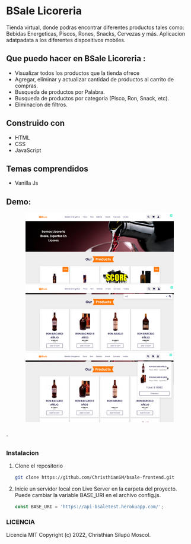 # BSale Licoreria

Tienda virtual, donde podras encontrar diferentes productos tales como: Bebidas Energeticas, Piscos, Rones, Snacks, Cervezas y más.
Aplicacion adatpadata a los diferentes dispositivos mobiles.

## Que puedo hacer en BSale Licoreria :

* Visualizar todos los productos que la tienda ofrece
* Agregar, eliminar y actualizar cantidad de productos al carrito de compras.
* Busqueda de productos por Palabra.
* Busqueda de productos por categoria (Pisco, Ron, Snack, etc).
* Eliminacion de filtros.

## Construido con
* HTML
* CSS
* JavaScript

## Temas comprendidos

* Vanilla Js

## Demo: 

<div align="center" style="margin-bottom:30px">
  <img src="https://github.com/ChristhianSM/bsale-frontend/blob/main/src/assets/imagen1.PNG" width="400" title="hover text">
  <img src="https://github.com/ChristhianSM/bsale-frontend/blob/main/src/assets/imagen2.PNG" width="400" title="hover text">
  <img src="https://github.com/ChristhianSM/bsale-frontend/blob/main/src/assets/imagen3.PNG" width="400" title="hover text">
</div>
`

### Instalacion

1. Clone el repositorio 
   ```sh
   git clone https://github.com/ChristhianSM/bsale-frontend.git
   ```
2. Inicie un servidor local con Live Server en la carpeta del proyecto. Puede cambiar la variable BASE_URI en el archivo config.js.
   ```js
   const BASE_URI = 'https://api-bsaletest.herokuapp.com/';
   ```

### LICENCIA

Licencia MIT Copyright (c) 2022, Christhian Silupú Moscol.
